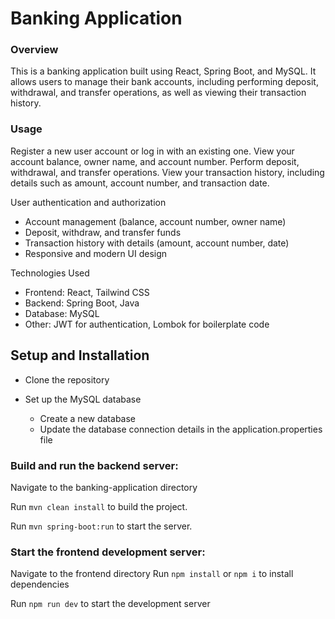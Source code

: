 # Banking Application

### Overview

This is a banking application built using React, Spring Boot, and MySQL. It allows users to manage their bank accounts, including performing deposit, withdrawal, and transfer operations, as well as viewing their transaction history.

### Usage

Register a new user account or log in with an existing one.
View your account balance, owner name, and account number.
Perform deposit, withdrawal, and transfer operations.
View your transaction history, including details such as amount, account number, and transaction date.

User authentication and authorization

- Account management (balance, account number, owner name)
- Deposit, withdraw, and transfer funds
- Transaction history with details (amount, account number, date)
- Responsive and modern UI design

Technologies Used

- Frontend: React, Tailwind CSS
- Backend: Spring Boot, Java
- Database: MySQL
- Other: JWT for authentication, Lombok for boilerplate code

## Setup and Installation

- Clone the repository
- Set up the MySQL database

  - Create a new database
  - Update the database connection details in the application.properties file

### Build and run the backend server:

Navigate to the banking-application directory

Run `mvn clean install` to build the project.

Run `mvn spring-boot:run` to start the server.

### Start the frontend development server:

Navigate to the frontend directory
Run `npm install` or `npm i` to install dependencies

Run `npm run dev` to start the development server
